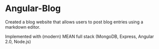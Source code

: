 # Angular-Blog
Created a blog website that allows users to post blog entries using a markdown editor. 

Implemented with (modern) MEAN full stack (MongoDB, Express, Angular 2.0, Node.js)
